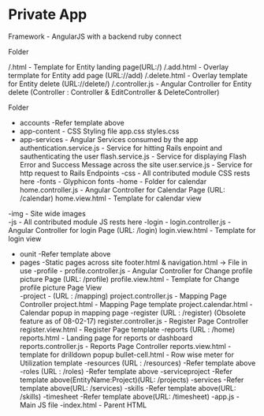 Private App
==============================

Framework - AngularJS with a backend ruby connect


Folder 

<Folder>/<entity>.html -  Template for Entity landing page(URL:/<entity>)
<Folder>/<entity>.add.html - Overlay termplate for Entity add page (URL:/<entity>/add)
<Folder>/<entity>.delete.html - Overlay template for Entity delete (URL:/<entity>/delete/<id>)
<Folder>/<entity>.controller.js - Angular Controller for Entity delete (Controller : <entity>Controller & <entity>EditController & <entity>DeleteController)

Folder

- accounts -Refer template above
- app-content - CSS Styling file
	app.css
	styles.css
 - app-services - Angular Services consumed by the app
 	authentication.service.js - Service for hitting Rails enpoint and sauthenticating the user
 	flash.service.js - Service for displaying Flash Error and Success Message across the site
 	user.service.js - Service for http request to Rails Endpoints
 -css - All contributed module CSS rests here
 -fonts - Glyphicon fonts
 -home - Folder for calendar
 	home.controller.js - Angular Controller for Calendar Page (URL: /calendar)
 	home.view.html - Template for calendar view
	
 -img - Site wide images	
 -js - All contributed module JS rests here 
 -login - 
  	login.controller.js - Angular Controller for login Page (URL: /login)
 	login.view.html - Template for login view	
 - ounit -Refer template above	
 - pages -Static pages across site
 	footer.html & navigation.html -> File in use
 -profile - 
  	profile.controller.js - Angular Controller for Change profile picture Page (URL: /profile)
 	profile.view.html - Template for Change profile picture Page View		
 -project - (URL : /mapping)
 	project.controller.js - Mapping Page Controller
 	project.html - Mapping Page template
 	project.calendar.html - Calendar popup in mapping page
 -register	(URL : /register) (Obsolete feature as of 08-02-17)
 	register.controller.js - Register Page Controller
 	register.view.html - Register Page template	
 -reports	(URL : /home) 
 	reports.html - Landing page for reports or dashboard
 	reports.controller.js - Reports Page Controller
 	reports.view.html - template for  drilldown popup
 	bullet-cell.html - Row wise meter for Utilization template
 -resources (URL : /resources)  -Refer template above
 -roles (URL : /roles) -Refer template above
 -serviceproject -Refer template above(EntityName:Project)(URL: /projects)
 -services -Refer template above(URL: /services)
 -skills -Refer template above(URL: /skills)
 -timesheet -Refer template above(URL: /timesheet)
 -app.js - Main JS file 
 -index.html - Parent HTML 
 		
